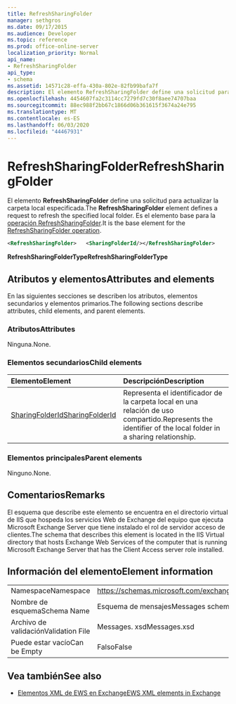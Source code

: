 ```yaml
---
title: RefreshSharingFolder
manager: sethgros
ms.date: 09/17/2015
ms.audience: Developer
ms.topic: reference
ms.prod: office-online-server
localization_priority: Normal
api_name:
- RefreshSharingFolder
api_type:
- schema
ms.assetid: 14571c28-effa-430a-802e-82fb99bafa7f
description: El elemento RefreshSharingFolder define una solicitud para actualizar la carpeta local especificada. Es el elemento base para la operación RefreshSharingFolder.
ms.openlocfilehash: 4454607fa2c3114cc7279fd7c30f8aee74707baa
ms.sourcegitcommit: 88ec988f2bb67c1866d06b361615f3674a24e795
ms.translationtype: MT
ms.contentlocale: es-ES
ms.lasthandoff: 06/03/2020
ms.locfileid: "44467931"
---
```

# <a name="refreshsharingfolder"></a><span data-ttu-id="65450-104">RefreshSharingFolder</span><span class="sxs-lookup"><span data-stu-id="65450-104">RefreshSharingFolder</span></span>

<span data-ttu-id="65450-105">El elemento **RefreshSharingFolder** define una solicitud para actualizar la carpeta local especificada.</span><span class="sxs-lookup"><span data-stu-id="65450-105">The **RefreshSharingFolder** element defines a request to refresh the specified local folder.</span></span> <span data-ttu-id="65450-106">Es el elemento base para la [operación RefreshSharingFolder](refreshsharingfolder-operation.md).</span><span class="sxs-lookup"><span data-stu-id="65450-106">It is the base element for the [RefreshSharingFolder operation](refreshsharingfolder-operation.md).</span></span>
  
```xml
<RefreshSharingFolder>   <SharingFolderId/></RefreshSharingFolder>
```

 <span data-ttu-id="65450-107">**RefreshSharingFolderType**</span><span class="sxs-lookup"><span data-stu-id="65450-107">**RefreshSharingFolderType**</span></span>
## <a name="attributes-and-elements"></a><span data-ttu-id="65450-108">Atributos y elementos</span><span class="sxs-lookup"><span data-stu-id="65450-108">Attributes and elements</span></span>

<span data-ttu-id="65450-109">En las siguientes secciones se describen los atributos, elementos secundarios y elementos primarios.</span><span class="sxs-lookup"><span data-stu-id="65450-109">The following sections describe attributes, child elements, and parent elements.</span></span>
  
### <a name="attributes"></a><span data-ttu-id="65450-110">Atributos</span><span class="sxs-lookup"><span data-stu-id="65450-110">Attributes</span></span>

<span data-ttu-id="65450-111">Ninguna.</span><span class="sxs-lookup"><span data-stu-id="65450-111">None.</span></span>
  
### <a name="child-elements"></a><span data-ttu-id="65450-112">Elementos secundarios</span><span class="sxs-lookup"><span data-stu-id="65450-112">Child elements</span></span>

|<span data-ttu-id="65450-113">**Elemento**</span><span class="sxs-lookup"><span data-stu-id="65450-113">**Element**</span></span>|<span data-ttu-id="65450-114">**Descripción**</span><span class="sxs-lookup"><span data-stu-id="65450-114">**Description**</span></span>|
|:-----|:-----|
|[<span data-ttu-id="65450-115">SharingFolderId</span><span class="sxs-lookup"><span data-stu-id="65450-115">SharingFolderId</span></span>](sharingfolderid.md) <br/> |<span data-ttu-id="65450-116">Representa el identificador de la carpeta local en una relación de uso compartido.</span><span class="sxs-lookup"><span data-stu-id="65450-116">Represents the identifier of the local folder in a sharing relationship.</span></span>  <br/> |
   
### <a name="parent-elements"></a><span data-ttu-id="65450-117">Elementos principales</span><span class="sxs-lookup"><span data-stu-id="65450-117">Parent elements</span></span>

<span data-ttu-id="65450-118">Ninguno.</span><span class="sxs-lookup"><span data-stu-id="65450-118">None.</span></span>
  
## <a name="remarks"></a><span data-ttu-id="65450-119">Comentarios</span><span class="sxs-lookup"><span data-stu-id="65450-119">Remarks</span></span>

<span data-ttu-id="65450-120">El esquema que describe este elemento se encuentra en el directorio virtual de IIS que hospeda los servicios Web de Exchange del equipo que ejecuta Microsoft Exchange Server que tiene instalado el rol de servidor acceso de clientes.</span><span class="sxs-lookup"><span data-stu-id="65450-120">The schema that describes this element is located in the IIS Virtual directory that hosts Exchange Web Services of the computer that is running Microsoft Exchange Server that has the Client Access server role installed.</span></span>
  
## <a name="element-information"></a><span data-ttu-id="65450-121">Información del elemento</span><span class="sxs-lookup"><span data-stu-id="65450-121">Element information</span></span>

|||
|:-----|:-----|
|<span data-ttu-id="65450-122">Namespace</span><span class="sxs-lookup"><span data-stu-id="65450-122">Namespace</span></span>  <br/> |https://schemas.microsoft.com/exchange/services/2006/messages  <br/> |
|<span data-ttu-id="65450-123">Nombre de esquema</span><span class="sxs-lookup"><span data-stu-id="65450-123">Schema Name</span></span>  <br/> |<span data-ttu-id="65450-124">Esquema de mensajes</span><span class="sxs-lookup"><span data-stu-id="65450-124">Messages schema</span></span>  <br/> |
|<span data-ttu-id="65450-125">Archivo de validación</span><span class="sxs-lookup"><span data-stu-id="65450-125">Validation File</span></span>  <br/> |<span data-ttu-id="65450-126">Messages. xsd</span><span class="sxs-lookup"><span data-stu-id="65450-126">Messages.xsd</span></span>  <br/> |
|<span data-ttu-id="65450-127">Puede estar vacío</span><span class="sxs-lookup"><span data-stu-id="65450-127">Can be Empty</span></span>  <br/> |<span data-ttu-id="65450-128">Falso</span><span class="sxs-lookup"><span data-stu-id="65450-128">False</span></span>  <br/> |
   
## <a name="see-also"></a><span data-ttu-id="65450-129">Vea también</span><span class="sxs-lookup"><span data-stu-id="65450-129">See also</span></span>



- [<span data-ttu-id="65450-130">Elementos XML de EWS en Exchange</span><span class="sxs-lookup"><span data-stu-id="65450-130">EWS XML elements in Exchange</span></span>](ews-xml-elements-in-exchange.md)


